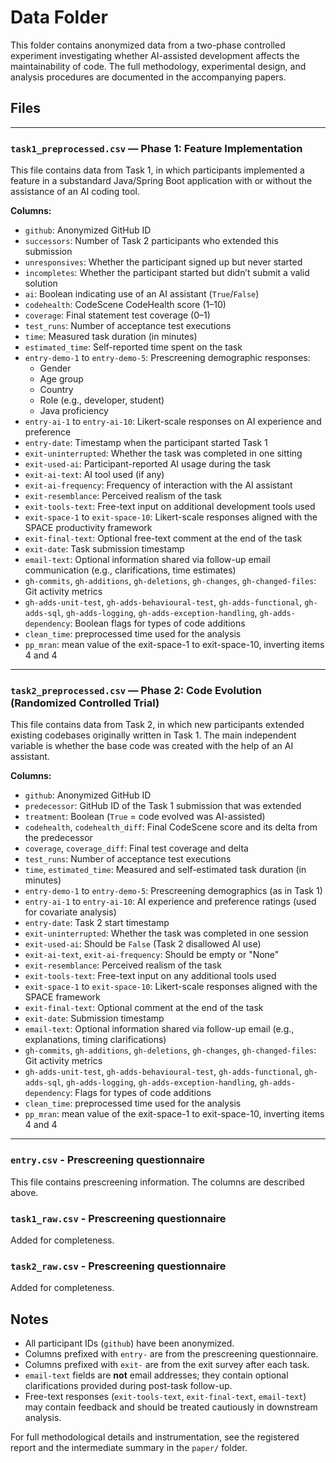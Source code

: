 # Data Folder

This folder contains anonymized data from a two-phase controlled experiment investigating whether AI-assisted development affects the maintainability of code. The full methodology, experimental design, and analysis procedures are documented in the accompanying papers.

## Files

---

### `task1_preprocessed.csv` — Phase 1: Feature Implementation

This file contains data from Task 1, in which participants implemented a feature in a substandard Java/Spring Boot application with or without the assistance of an AI coding tool.

**Columns:**

- `github`: Anonymized GitHub ID
- `successors`: Number of Task 2 participants who extended this submission
- `unresponsives`: Whether the participant signed up but never started
- `incompletes`: Whether the participant started but didn’t submit a valid solution
- `ai`: Boolean indicating use of an AI assistant (`True`/`False`)
- `codehealth`: CodeScene CodeHealth score (1–10)
- `coverage`: Final statement test coverage (0–1)
- `test_runs`: Number of acceptance test executions
- `time`: Measured task duration (in minutes)
- `estimated_time`: Self-reported time spent on the task
- `entry-demo-1` to `entry-demo-5`: Prescreening demographic responses:
  - Gender
  - Age group
  - Country
  - Role (e.g., developer, student)
  - Java proficiency
- `entry-ai-1` to `entry-ai-10`: Likert-scale responses on AI experience and preference
- `entry-date`: Timestamp when the participant started Task 1
- `exit-uninterrupted`: Whether the task was completed in one sitting
- `exit-used-ai`: Participant-reported AI usage during the task
- `exit-ai-text`: AI tool used (if any)
- `exit-ai-frequency`: Frequency of interaction with the AI assistant
- `exit-resemblance`: Perceived realism of the task
- `exit-tools-text`: Free-text input on additional development tools used
- `exit-space-1` to `exit-space-10`: Likert-scale responses aligned with the SPACE productivity framework
- `exit-final-text`: Optional free-text comment at the end of the task
- `exit-date`: Task submission timestamp
- `email-text`: Optional information shared via follow-up email communication (e.g., clarifications, time estimates)
- `gh-commits`, `gh-additions`, `gh-deletions`, `gh-changes`, `gh-changed-files`: Git activity metrics
- `gh-adds-unit-test`, `gh-adds-behavioural-test`, `gh-adds-functional`, `gh-adds-sql`, `gh-adds-logging`, `gh-adds-exception-handling`, `gh-adds-dependency`: Boolean flags for types of code additions
- `clean_time`: preprocessed time used for the analysis
- `pp_mran`: mean value of the exit-space-1 to exit-space-10, inverting items 4 and 4

---

### `task2_preprocessed.csv` — Phase 2: Code Evolution (Randomized Controlled Trial)

This file contains data from Task 2, in which new participants extended existing codebases originally written in Task 1. The main independent variable is whether the base code was created with the help of an AI assistant.

**Columns:**

- `github`: Anonymized GitHub ID
- `predecessor`: GitHub ID of the Task 1 submission that was extended
- `treatment`: Boolean (`True` = code evolved was AI-assisted)
- `codehealth`, `codehealth_diff`: Final CodeScene score and its delta from the predecessor
- `coverage`, `coverage_diff`: Final test coverage and delta
- `test_runs`: Number of acceptance test executions
- `time`, `estimated_time`: Measured and self-estimated task duration (in minutes)
- `entry-demo-1` to `entry-demo-5`: Prescreening demographics (as in Task 1)
- `entry-ai-1` to `entry-ai-10`: AI experience and preference ratings (used for covariate analysis)
- `entry-date`: Task 2 start timestamp
- `exit-uninterrupted`: Whether the task was completed in one session
- `exit-used-ai`: Should be `False` (Task 2 disallowed AI use)
- `exit-ai-text`, `exit-ai-frequency`: Should be empty or "None"
- `exit-resemblance`: Perceived realism of the task
- `exit-tools-text`: Free-text input on any additional tools used
- `exit-space-1` to `exit-space-10`: Likert-scale responses aligned with the SPACE framework
- `exit-final-text`: Optional comment at the end of the task
- `exit-date`: Submission timestamp
- `email-text`: Optional information shared via follow-up email (e.g., explanations, timing clarifications)
- `gh-commits`, `gh-additions`, `gh-deletions`, `gh-changes`, `gh-changed-files`: Git activity metrics
- `gh-adds-unit-test`, `gh-adds-behavioural-test`, `gh-adds-functional`, `gh-adds-sql`, `gh-adds-logging`, `gh-adds-exception-handling`, `gh-adds-dependency`: Flags for types of code additions
- `clean_time`: preprocessed time used for the analysis
- `pp_mran`: mean value of the exit-space-1 to exit-space-10, inverting items 4 and 4

---

### `entry.csv` - Prescreening questionnaire

This file contains prescreening information. The columns are described above.

### `task1_raw.csv` - Prescreening questionnaire

Added for completeness.

### `task2_raw.csv` - Prescreening questionnaire

Added for completeness.

## Notes

- All participant IDs (`github`) have been anonymized.
- Columns prefixed with `entry-` are from the prescreening questionnaire.
- Columns prefixed with `exit-` are from the exit survey after each task.
- `email-text` fields are **not** email addresses; they contain optional clarifications provided during post-task follow-up.
- Free-text responses (`exit-tools-text`, `exit-final-text`, `email-text`) may contain feedback and should be treated cautiously in downstream analysis.

For full methodological details and instrumentation, see the registered report and the intermediate summary in the `paper/` folder.
